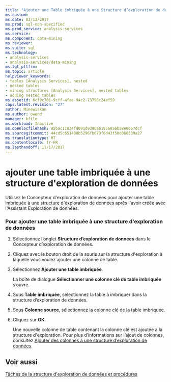 ```yaml
---
title: "Ajouter une Table imbriquée à une Structure d’exploration de données | Documents Microsoft"
ms.custom: 
ms.date: 03/13/2017
ms.prod: sql-non-specified
ms.prod_service: analysis-services
ms.service: 
ms.component: data-mining
ms.reviewer: 
ms.suite: sql
ms.technology:
- analysis-services
- analysis-services/data-mining
ms.tgt_pltfrm: 
ms.topic: article
helpviewer_keywords:
- tables [Analysis Services], nested
- nested tables
- mining structures [Analysis Services], nested tables
- adding nested tables
ms.assetid: 6cf9c701-9cff-4fae-94c2-73796c24ef59
caps.latest.revision: "27"
author: Minewiskan
ms.author: owend
manager: kfile
ms.workload: Inactive
ms.openlocfilehash: 95bac11034fd091d9390a618568a6b58e6067dcf
ms.sourcegitcommit: 44cd5c651488b5296fb679f6d43f50d068339a27
ms.translationtype: MT
ms.contentlocale: fr-FR
ms.lasthandoff: 11/17/2017
---
```

# <a name="add-a-nested-table-to-a-mining-structure"></a>ajouter une table imbriquée à une structure d'exploration de données
  Utilisez le Concepteur d'exploration de données pour ajouter une table imbriquée à une structure d'exploration de données après l'avoir créée avec l'Assistant Exploration de données.  
  
### <a name="to-add-a-nested-table-to-a-mining-structure"></a>Pour ajouter une table imbriquée à une structure d'exploration de données  
  
1.  Sélectionnez l’onglet **Structure d’exploration de données** dans le Concepteur d’exploration de données.  
  
2.  Cliquez avec le bouton droit de la souris sur la structure d'exploration à laquelle vous voulez ajouter une colonne de table.  
  
3.  Sélectionnez **Ajouter une table imbriquée**.  
  
     La boîte de dialogue **Sélectionner une colonne clé de table imbriquée** s’ouvre.  
  
4.  Sous **Table imbriquée**, sélectionnez la table à imbriquer dans la structure d’exploration de données.  
  
5.  Sous **Colonne source**, sélectionnez la colonne clé de la table imbriquée.  
  
6.  Cliquez sur **OK**.  
  
     Une nouvelle colonne de table contenant la colonne clé est ajoutée à la structure d'exploration. Pour plus d’informations sur l’ajout de colonnes, consultez [Ajouter des colonnes à une structure d’exploration de données](../../analysis-services/data-mining/add-columns-to-a-mining-structure.md).  
  
## <a name="see-also"></a>Voir aussi  
 [Tâches de la structure d'exploration de données et procédures](../../analysis-services/data-mining/mining-structure-tasks-and-how-tos.md)  
  
  
